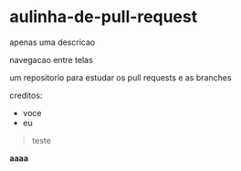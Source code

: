 # aulinha-de-pull-request
apenas uma descricao

navegacao entre telas

um repositorio para estudar os pull requests e as branches

creditos:
* voce
* eu

> teste

**aaaa**
